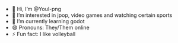 - 👋 Hi, I’m @Youl-png
- 👀 I’m interested in jpop, video games and watching certain sports
- 🌱 I’m currently learning godot
- 😄 Pronouns: They/Them online
- ⚡ Fun fact: I like volleyball
